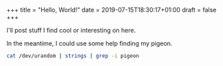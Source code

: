 +++
title = "Hello, World!"
date = 2019-07-15T18:30:17+01:00
draft = false
+++

I'll post stuff I find cool or interesting on here.

In the meantime, I could use some help finding my pigeon.

```bash
cat /dev/urandom | strings | grep -i pigeon
```

